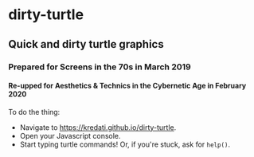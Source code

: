 # dirty-turtle
## Quick and dirty turtle graphics
### Prepared for Screens in the 70s in March 2019
#### Re-upped for Aesthetics & Technics in the Cybernetic Age in February 2020

To do the thing:
* Navigate to https://kredati.github.io/dirty-turtle.
* Open your Javascript console.
* Start typing turtle commands! Or, if you're stuck, ask for `help()`.